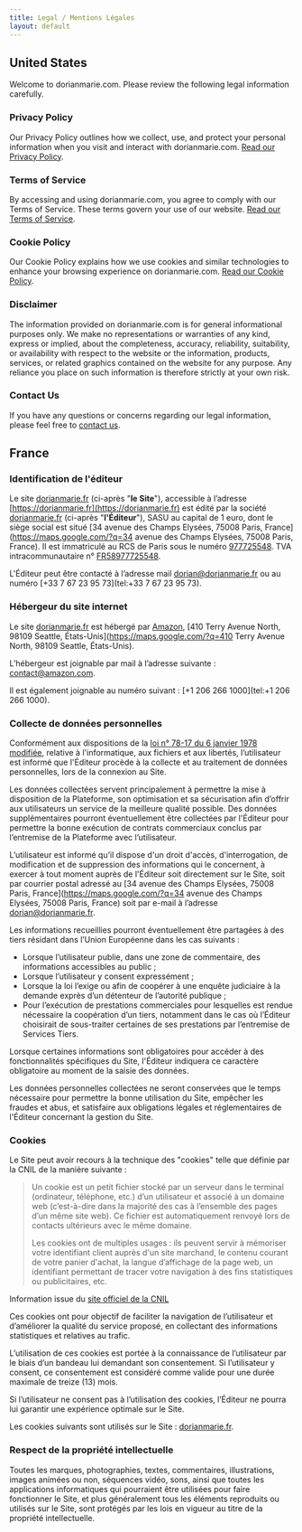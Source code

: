```yaml
---
title: Legal / Mentions Légales
layout: default
---
```


## United States

Welcome to dorianmarie.com. Please review the following legal information carefully.

### Privacy Policy

Our Privacy Policy outlines how we collect, use, and protect your personal information when you visit and interact with dorianmarie.com. [Read our Privacy Policy](/privacy).

### Terms of Service

By accessing and using dorianmarie.com, you agree to comply with our Terms of Service. These terms govern your use of our website. [Read our Terms of Service](/terms).

### Cookie Policy

Our Cookie Policy explains how we use cookies and similar technologies to enhance your browsing experience on dorianmarie.com. [Read our Cookie Policy](/cookies).

### Disclaimer

The information provided on dorianmarie.com is for general informational purposes only. We make no representations or warranties of any kind, express or implied, about the completeness, accuracy, reliability, suitability, or availability with respect to the website or the information, products, services, or related graphics contained on the website for any purpose. Any reliance you place on such information is therefore strictly at your own risk.

### Contact Us

If you have any questions or concerns regarding our legal information, please feel free to [contact us](/contact).

## France

### Identification de l'éditeur

Le site [dorianmarie.fr](https://dorianmarie.fr) (ci-après "**le Site**"), accessible à l’adresse [https://dorianmarie.fr](https://dorianmarie.fr) est édité par la société [dorianmarie.fr](https://dorianmarie.fr) (ci-après "**l'Éditeur**"), SASU au capital de 1 euro, dont le siège social est situé [34 avenue des Champs Elysées, 75008 Paris, France](https://maps.google.com/?q=34 avenue des Champs Elysées, 75008 Paris, France). Il est immatriculé au RCS de Paris sous le numéro [977725548](https://www.pappers.fr/entreprise/dorianmariefr-977725548). TVA intracommunautaire n° [FR58977725548](https://www.pappers.fr/entreprise/dorianmariefr-977725548).

L'Éditeur peut être contacté à l’adresse mail [dorian@dorianmarie.fr](mailto:dorian@dorianmarie.fr) ou au numéro [+33 7 67 23 95 73](tel:+33 7 67 23 95 73).

### Hébergeur du site internet

Le site [dorianmarie.fr](https://dorianmarie.fr) est hébergé par [Amazon](https://www.amazon.com/), [410 Terry Avenue North, 98109 Seattle, États-Unis](https://maps.google.com/?q=410 Terry Avenue North, 98109 Seattle, États-Unis).

L’hébergeur est joignable par mail à l’adresse suivante :
[contact@amazon.com](mailto:contact@amazon.com).

Il est également joignable au numéro suivant : [+1 206 266 1000](tel:+1 206 266 1000).

### Collecte de données personnelles

Conformément aux dispositions de la [loi n° 78-17 du 6 janvier 1978 modifiée](https://www.legifrance.gouv.fr/loda/id/JORFTEXT000000886460), relative à l'informatique, aux fichiers et aux libertés, l’utilisateur est informé que l'Éditeur procède à la collecte et au traitement de données personnelles, lors de la connexion au Site.

Les données collectées servent principalement à permettre la mise à disposition de la Plateforme, son optimisation et sa sécurisation afin d’offrir aux utilisateurs un service de la meilleure qualité possible. Des données supplémentaires pourront éventuellement être collectées par l'Éditeur pour permettre la bonne exécution de contrats commerciaux conclus par l’entremise de la Plateforme avec l’utilisateur.

L’utilisateur est informé qu’il dispose d'un droit d'accès, d'interrogation, de modification et de suppression des informations qui le concernent, à exercer à tout moment auprès de l'Éditeur soit directement sur le Site, soit par courrier postal adressé au [34 avenue des Champs Elysées, 75008 Paris, France](https://maps.google.com/?q=34 avenue des Champs Elysées, 75008 Paris, France) soit par e-mail à l’adresse [dorian@dorianmarie.fr](mailto:dorian@dorianmarie.fr).

Les informations recueillies pourront éventuellement être partagées à des tiers résidant dans l’Union Européenne dans les cas suivants :

- Lorsque l’utilisateur publie, dans une zone de commentaire, des informations accessibles au public ;
- Lorsque l’utilisateur y consent expressément ;
- Lorsque la loi l’exige ou afin de coopérer à une enquête judiciaire à la demande exprès d’un détenteur de l’autorité publique ;
- Pour l’exécution de prestations commerciales pour lesquelles est rendue nécessaire la coopération d’un tiers, notamment dans le cas où l’Éditeur choisirait de sous-traiter certaines de ses prestations par l’entremise de Services Tiers.

Lorsque certaines informations sont obligatoires pour accéder à des fonctionnalités spécifiques du Site, l'Éditeur indiquera ce caractère obligatoire au moment de la saisie des données.

Les données personnelles collectées ne seront conservées que le temps nécessaire pour permettre la bonne utilisation du Site, empêcher les fraudes et abus, et satisfaire aux obligations légales et réglementaires de l'Éditeur concernant la gestion du Site.

### Cookies

Le Site peut avoir recours à la technique des "cookies" telle que définie par la CNIL de la manière suivante :

> Un cookie est un petit fichier stocké par un serveur dans le terminal (ordinateur, téléphone, etc.) d’un utilisateur et associé à un domaine web (c’est-à-dire dans la majorité des cas à l’ensemble des pages d’un même site web). Ce fichier est automatiquement renvoyé lors de contacts ultérieurs avec le même domaine.
>
> Les cookies ont de multiples usages : ils peuvent servir à mémoriser votre identifiant client auprès d'un site marchand, le contenu courant de votre panier d'achat, la langue d’affichage de la page web, un identifiant permettant de tracer votre navigation à des fins statistiques ou publicitaires, etc.

Information issue du [site officiel de la CNIL](https://www.cnil.fr/fr/glossaire)

Ces cookies ont pour objectif de faciliter la navigation de l’utilisateur et d’améliorer la qualité du service proposé, en collectant des informations statistiques et relatives au trafic.

L’utilisation de ces cookies est portée à la connaissance de l’utilisateur par le biais d’un bandeau lui demandant son consentement. Si l’utilisateur y consent, ce consentement est considéré comme valide pour une durée maximale de treize (13) mois.

Si l’utilisateur ne consent pas à l’utilisation des cookies, l’Éditeur ne pourra lui garantir une expérience optimale sur le Site.

Les cookies suivants sont utilisés sur le Site : [dorianmarie.fr](https://dorianmarie.fr).

### Respect de la propriété intellectuelle

Toutes les marques, photographies, textes, commentaires, illustrations, images animées ou non, séquences vidéo, sons, ainsi que toutes les applications informatiques qui pourraient être utilisées pour faire fonctionner le Site, et plus généralement tous les éléments reproduits ou utilisés sur le Site, sont protégés par les lois en vigueur au titre de la propriété intellectuelle.
